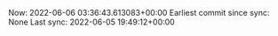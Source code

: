Now: 2022-06-06 03:36:43.613083+00:00 Earliest commit since sync: None Last sync: 2022-06-05 19:49:12+00:00
